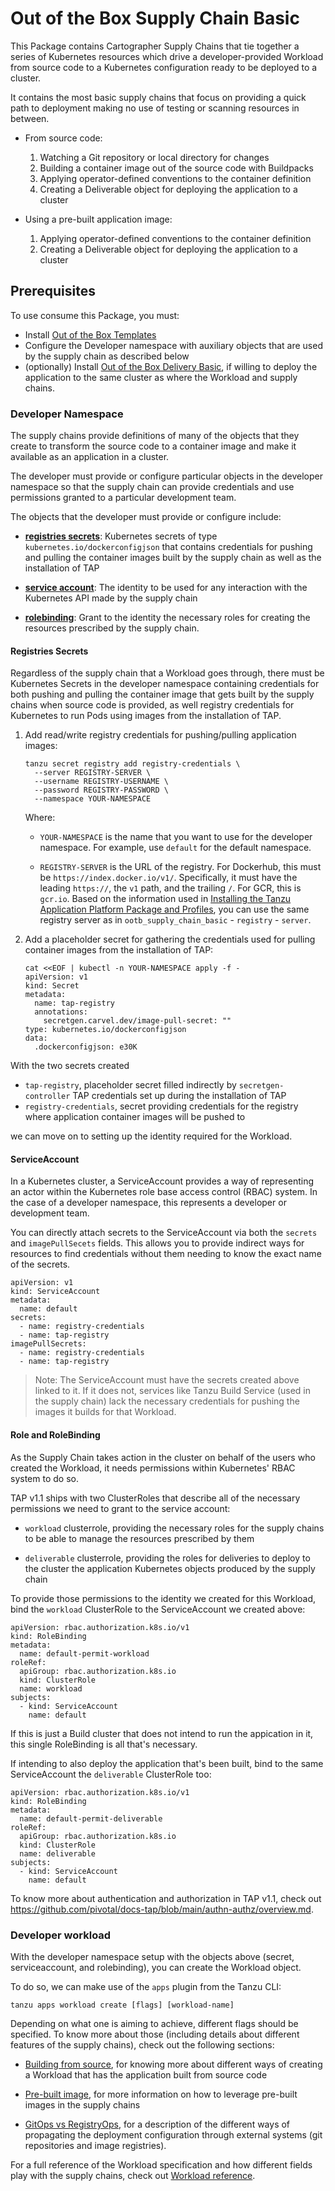 # Out of the Box Supply Chain Basic

This Package contains Cartographer Supply Chains that tie together a series of
Kubernetes resources which drive a developer-provided Workload from source code
to a Kubernetes configuration ready to be deployed to a cluster.

It contains the most basic supply chains that focus on providing a quick path
to deployment making no use of testing or scanning resources in between.

- From source code:

  1. Watching a Git repository or local directory for changes
  1. Building a container image out of the source code with Buildpacks
  1. Applying operator-defined conventions to the container definition
  1. Creating a Deliverable object for deploying the application to a cluster

- Using a pre-built application image:

  1. Applying operator-defined conventions to the container definition
  1. Creating a Deliverable object for deploying the application to a cluster


## <a id="prerequisites"></a> Prerequisites

To use consume this Package, you must:

- Install [Out of the Box Templates](ootb-templates.html)
- Configure the Developer namespace with auxiliary objects that are used by the
  supply chain as described below
- (optionally) Install [Out of the Box Delivery
  Basic](ootb-delivery-basic.html), if willing to deploy the application to the
same cluster as where the Workload and supply chains.


### <a id="developer-namespace"></a> Developer Namespace

The supply chains provide definitions of many of the objects that they create
to transform the source code to a container image and make it available as an
application in a cluster.

The developer must provide or configure particular objects in the developer
namespace so that the supply chain can provide credentials and use permissions
granted to a particular development team.

The objects that the developer must provide or configure include:

- **[registries secrets](#registries-secrets)**: Kubernetes secrets of type
  `kubernetes.io/dockerconfigjson` that contains credentials for pushing and
  pulling the container images built by the supply chain as well as the
  installation of TAP

- **[service account](#service-account)**: The identity to be used for any
  interaction with the Kubernetes API made by the supply chain

- **[rolebinding](#role-rolebinding)**: Grant to the identity the necessary
  roles for creating the resources prescribed by the supply chain.


#### <a id="registries-secrets"></a> Registries Secrets

Regardless of the supply chain that a Workload goes through, there must be
Kubernetes Secrets in the developer namespace containing credentials for both
pushing and pulling the container image that gets built by the supply chains
when source code is provided, as well registry credentials for Kubernetes to
run Pods using images from the installation of TAP. 

1. Add read/write registry credentials for pushing/pulling application images:

    ```
    tanzu secret registry add registry-credentials \
      --server REGISTRY-SERVER \
      --username REGISTRY-USERNAME \
      --password REGISTRY-PASSWORD \
      --namespace YOUR-NAMESPACE
    ```

    Where:

    - `YOUR-NAMESPACE` is the name that you want to use for the developer
      namespace.  For example, use `default` for the default namespace.

    - `REGISTRY-SERVER` is the URL of the registry. For Dockerhub, this must be
      `https://index.docker.io/v1/`. Specifically, it must have the leading
      `https://`, the `v1` path, and the trailing `/`. For GCR, this is
      `gcr.io`.  Based on the information used in [Installing the Tanzu
      Application Platform Package and Profiles](install.md), you can use the
      same registry server as in `ootb_supply_chain_basic` - `registry` -
      `server`.

1. Add a placeholder secret for gathering the credentials used for pulling
   container images from the installation of TAP:

    ```
    cat <<EOF | kubectl -n YOUR-NAMESPACE apply -f -
    apiVersion: v1
    kind: Secret
    metadata:
      name: tap-registry
      annotations:
        secretgen.carvel.dev/image-pull-secret: ""
    type: kubernetes.io/dockerconfigjson
    data:
      .dockerconfigjson: e30K
    ```

With the two secrets  created

- `tap-registry`, placeholder secret filled indirectly by
  `secretgen-controller` TAP credentials set up during the installation of TAP
- `registry-credentials`, secret providing credentials for the registry where
  application container images will be pushed to

we can move on to setting up the identity required for the Workload.


#### <a id="service-account"></a> ServiceAccount

In a Kubernetes cluster, a ServiceAccount provides a way of representing an
actor within the Kubernetes role base access control (RBAC) system. In the case
of a developer namespace, this represents a developer or development team.

You can directly attach secrets to the ServiceAccount via both the `secrets`
and `imagePullSecets` fields. This allows you to provide indirect ways for
resources to find credentials without them needing to know the exact name of
the secrets.

```
apiVersion: v1
kind: ServiceAccount
metadata:
  name: default
secrets:
  - name: registry-credentials
  - name: tap-registry
imagePullSecrets:
  - name: registry-credentials
  - name: tap-registry
```

> Note: The ServiceAccount must have the secrets created above linked to it. If
> it does not, services like Tanzu Build Service (used in the supply chain)
> lack the necessary credentials for pushing the images it builds for that
> Workload.


#### <a id="role-rolebinding"></a> Role and RoleBinding

As the Supply Chain takes action in the cluster on behalf of the users who
created the Workload, it needs permissions within Kubernetes' RBAC system to do
so.

TAP v1.1 ships with two ClusterRoles that describe all of the necessary
permissions we need to grant to the service account:

- `workload` clusterrole, providing the necessary roles for the supply chains
  to be able to manage the resources prescribed by them

- `deliverable` clusterrole, providing the roles for deliveries to deploy to
  the cluster the application Kubernetes objects produced by the supply chain

To provide those permissions to the identity we created for this Workload, bind
the `workload` ClusterRole to the ServiceAccount we created above:

```
apiVersion: rbac.authorization.k8s.io/v1
kind: RoleBinding
metadata:
  name: default-permit-workload
roleRef:
  apiGroup: rbac.authorization.k8s.io
  kind: ClusterRole
  name: workload
subjects:
  - kind: ServiceAccount
    name: default
```

If this is just a Build cluster that does not intend to run the appication in
it, this single RoleBinding is all that's necessary.

If intending to also deploy the application that's been built, bind to the same
ServiceAccount the `deliverable` ClusterRole too:

```
apiVersion: rbac.authorization.k8s.io/v1
kind: RoleBinding
metadata:
  name: default-permit-deliverable
roleRef:
  apiGroup: rbac.authorization.k8s.io
  kind: ClusterRole
  name: deliverable
subjects:
  - kind: ServiceAccount
    name: default
```

To know more about authentication and authorization in TAP v1.1, check out
https://github.com/pivotal/docs-tap/blob/main/authn-authz/overview.md.

### <a id="developer-workload"></a> Developer workload

With the developer namespace setup with the objects above (secret,
serviceaccount, and rolebinding), you can create the Workload object.

To do so, we can make use of the `apps` plugin from the Tanzu CLI:

```
tanzu apps workload create [flags] [workload-name]
```

Depending on what one is aiming to achieve, different flags should be
specified. To know more about those (including details about different features
of the supply chains), check out the following sections:

- [Building from source](building-from-source.md), for knowing more about
  different ways of creating a Workload that has the application built from
  source code

- [Pre-built image](pre-built-image.md), for more information on how to
  leverage pre-built images in the supply chains

- [GitOps vs RegistryOps](gitops-vs-regops.md), for a description of the
  different ways of propagating the deployment configuration through external
  systems (git repositories and image registries).

For a full reference of the Workload specification and how different fields
play with the supply chains, check out [Workload reference](workload.md).
